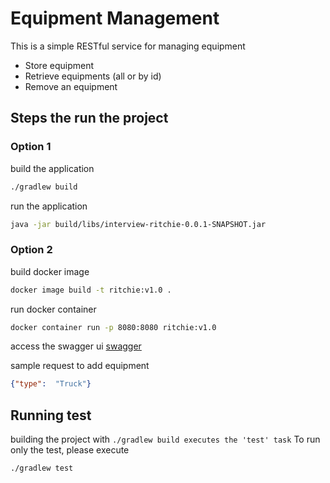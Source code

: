 # Equipment Management

This is a simple RESTful service for managing equipment

- Store equipment
- Retrieve equipments (all or by id)
- Remove an equipment

## Steps the run the project

### Option 1

build the application

```bash
./gradlew build
```
run the application 

```bash
java -jar build/libs/interview-ritchie-0.0.1-SNAPSHOT.jar
```

### Option 2

build docker image

```bash
docker image build -t ritchie:v1.0 .
```
run docker container

```bash
docker container run -p 8080:8080 ritchie:v1.0
```

access the swagger ui
[swagger](http://localhost:8080/swagger-ui/index.html)

sample request to add equipment

```json
{"type":  "Truck"}
```

## Running test

building the project with `./gradlew build executes the 'test' task`
To run only the test, please execute

```bash
./gradlew test
```